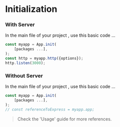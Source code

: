 # Initialization

### With Server

In the main file of your project , use this basic code ...

```js
const myapp = App.init(
    [packages ...],
);
const http = myapp.http({options});
http.listen(3000);
```

### Without Server

In the main file of your project , use this basic code ...

```js
const myapp = App.init(
    [packages ...],
);
// const referenceToExpress = myapp.app;
```

> Check the 'Usage' guide for more references.